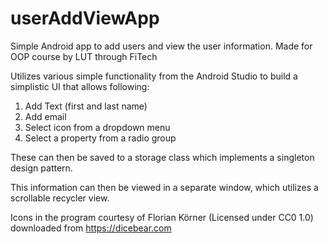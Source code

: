 # userAddViewApp
Simple Android app to add users and view the user information. Made for OOP course by LUT through FiTech

Utilizes various simple functionality from the Android Studio to build a simplistic UI that allows following:
1) Add Text (first and last name)
2) Add email
3) Select icon from a dropdown menu
4) Select a property from a radio group

These can then be saved to a storage class which implements a singleton design pattern.

This information can then be viewed in a separate window, which utilizes a scrollable recycler view.


Icons in the program courtesy of Florian Körner (Licensed under CC0 1.0) downloaded from https://dicebear.com

